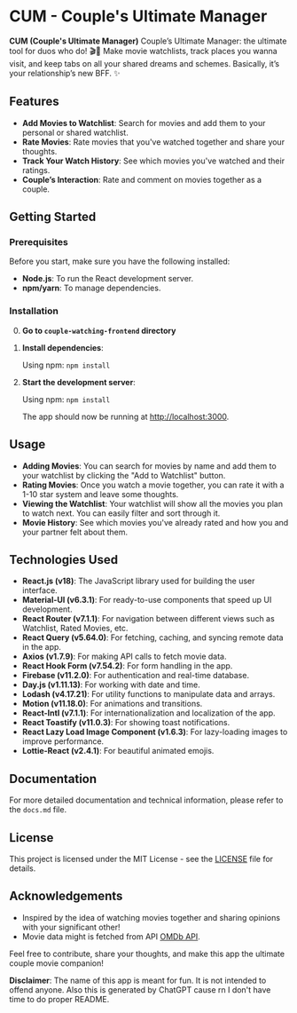 # CUM - Couple's Ultimate Manager

**CUM (Couple's Ultimate Manager)** Couple’s Ultimate Manager: the ultimate tool for duos who do! 🎬💑 Make movie watchlists, track places you wanna visit, and keep tabs on all your shared dreams and schemes. Basically, it’s your relationship’s new BFF. ✨

## Features
- **Add Movies to Watchlist**: Search for movies and add them to your personal or shared watchlist.
- **Rate Movies**: Rate movies that you've watched together and share your thoughts.
- **Track Your Watch History**: See which movies you've watched and their ratings.
- **Couple’s Interaction**: Rate and comment on movies together as a couple.

## Getting Started

### Prerequisites
Before you start, make sure you have the following installed:
- **Node.js**: To run the React development server.
- **npm/yarn**: To manage dependencies.

### Installation

0. **Go to `couple-watching-frontend` directory**

1. **Install dependencies**:

    Using npm:
    `npm install`

2. **Start the development server**:

   Using npm:
   `npm install`

    The app should now be running at [http://localhost:3000](http://localhost:3000).

## Usage

- **Adding Movies**: You can search for movies by name and add them to your watchlist by clicking the "Add to Watchlist" button.
- **Rating Movies**: Once you watch a movie together, you can rate it with a 1-10 star system and leave some thoughts.
- **Viewing the Watchlist**: Your watchlist will show all the movies you plan to watch next. You can easily filter and sort through it.
- **Movie History**: See which movies you've already rated and how you and your partner felt about them.

## Technologies Used
- **React.js (v18)**: The JavaScript library used for building the user interface.
- **Material-UI (v6.3.1)**: For ready-to-use components that speed up UI development.
- **React Router (v7.1.1)**: For navigation between different views such as Watchlist, Rated Movies, etc.
- **React Query (v5.64.0)**: For fetching, caching, and syncing remote data in the app.
- **Axios (v1.7.9)**: For making API calls to fetch movie data.
- **React Hook Form (v7.54.2)**: For form handling in the app.
- **Firebase (v11.2.0)**: For authentication and real-time database.
- **Day.js (v1.11.13)**: For working with date and time.
- **Lodash (v4.17.21)**: For utility functions to manipulate data and arrays.
- **Motion (v11.18.0)**: For animations and transitions.
- **React-Intl (v7.1.1)**: For internationalization and localization of the app.
- **React Toastify (v11.0.3)**: For showing toast notifications.
- **React Lazy Load Image Component (v1.6.3)**: For lazy-loading images to improve performance.
- **Lottie-React (v2.4.1)**: For beautiful animated emojis.

## Documentation

For more detailed documentation and technical information, please refer to the `docs.md` file.

## License
This project is licensed under the MIT License - see the [LICENSE](LICENSE) file for details.

## Acknowledgements
- Inspired by the idea of watching movies together and sharing opinions with your significant other!
- Movie data might is fetched from API [OMDb API](http://www.omdbapi.com/).

Feel free to contribute, share your thoughts, and make this app the ultimate couple movie companion!

**Disclaimer**: The name of this app is meant for fun. It is not intended to offend anyone. Also this is generated by ChatGPT cause rn I don't have time to do proper README.

